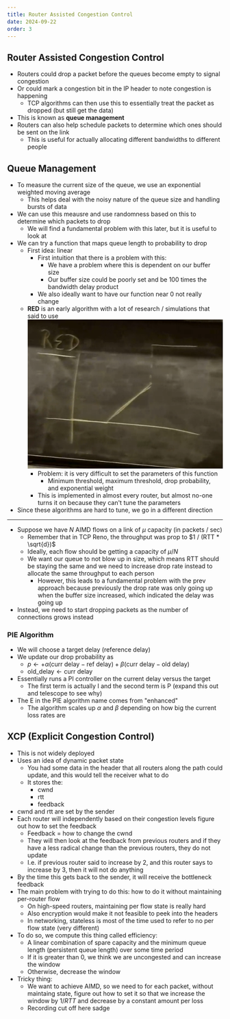 ```yaml
---
title: Router Assisted Congestion Control
date: 2024-09-22
order: 3
---
```


## Router Assisted Congestion Control

- Routers could drop a packet before the queues become empty to signal congestion
- Or could mark a congestion bit in the IP header to note congestion is happening
  - TCP algorithms can then use this to essentially treat the packet as dropped (but still get the data)
- This is known as **queue management**
- Routers can also help schedule packets to determine which ones should be sent on the link
  - This is useful for actually allocating different bandwidths to different people

## Queue Management

- To measure the current size of the queue, we use an exponential weighted moving average
  - This helps deal with the noisy nature of the queue size and handling bursts of data
- We can use this meausre and use randomness based on this to determine which packets to drop
  - We will find a fundamental problem with this later, but it is useful to look at
- We can try a function that maps queue length to probability to drop
  - First idea: linear
    - First intuition that there is a problem with this:
      - We have a problem where this is dependent on our buffer size
      - Our buffer size could be poorly set and be 100 times the bandwidth delay product
    - We also ideally want to have our function near 0 not really change
  - **RED** is an early algorithm with a lot of research / simulations that said to use
    ![](img/red.png)
    - Problem: it is very difficult to set the parameters of this function
      - Minimum threshold, maximum threshold, drop probability, and exponential weight
    - This is implemented in almost every router, but almost no-one turns it on because they can't tune the parameters
- Since these algorithms are hard to tune, we go in a different direction

---

- Suppose we have $N$ AIMD flows on a link of $\mu$ capacity (in packets / sec)
  - Remember that in TCP Reno, the throughput was prop to $1 / (RTT * \sqrt{d})$
  - Ideally, each flow should be getting a capacity of $\mu / N$
  - We want our queue to not blow up in size, which means RTT should be staying the same and we need to increase drop rate instead to allocate the same throughput to each person
    - However, this leads to a fundamental problem with the prev approach because previously the drop rate was only going up when the buffer size increased, which indicated the delay was going up
- Instead, we need to start dropping packets as the number of connections grows instead

### PIE Algorithm

- We will choose a target delay (reference delay)
- We update our drop probability as
  - $p \leftarrow + \alpha(\text{curr delay} - \text{ref delay}) + \beta(\text{curr delay} - \text{old delay})$
  - $\text{old_delay} \leftarrow \text{curr delay}$
- Essentially runs a PI controller on the current delay versus the target
  - The first term is actually I and the second term is P (expand this out and telescope to see why)
- The E in the PIE algorithm name comes from "enhanced"
  - The algorithm scales up $\alpha$ and $\beta$ depending on how big the current loss rates are

## XCP (Explicit Congestion Control)

- This is not widely deployed
- Uses an idea of dynamic packet state
  - You had some data in the header that all routers along the path could update, and this would tell the receiver what to do
  - It stores the:
    - cwnd
    - rtt
    - feedback
- cwnd and rtt are set by the sender
- Each router will independently based on their congestion levels figure out how to set the feedback
  - Feedback = how to change the cwnd
  - They will then look at the feedback from previous routers and if they have a less radical change than the previous routers, they do not update
  - I.e. if previous router said to increase by 2, and this router says to increase by 3, then it will not do anything
- By the time this gets back to the sender, it will receive the bottleneck feedback
- The main problem with trying to do this: how to do it without maintaining per-router flow
  - On high-speed routers, maintaining per flow state is really hard
  - Also encryption would make it not feasible to peek into the headers
  - In networking, stateless is most of the time used to refer to no per flow state (very different)
- To do so, we compute this thing called efficiency:
  - A linear combination of spare capacity and the minimum queue length (persistent queue length) over some time period
  - If it is greater than 0, we think we are uncongested and can increase the window
  - Otherwise, decrease the window
- Tricky thing:
  - We want to achieve AIMD, so we need to for each packet, without maintaing state, figure out how to set it so that we increase the window by $1 / RTT$ and decrease by a constant amount per loss
  - Recording cut off here sadge
